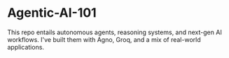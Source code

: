 # Agentic-AI-101
This repo entails autonomous agents, reasoning systems, and next-gen AI workflows. I've built them with Agno, Groq, and a mix of real-world applications.
